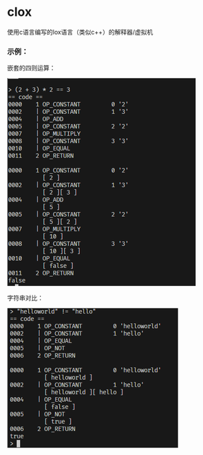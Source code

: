 # clox
使用c语言编写的lox语言（类似c++）的解释器/虚拟机

### 示例：

嵌套的四则运算：

![img](README.assets/QQ_1722493423034.png)

字符串对比：

![img](README.assets/QQ_1722493505802.png)
